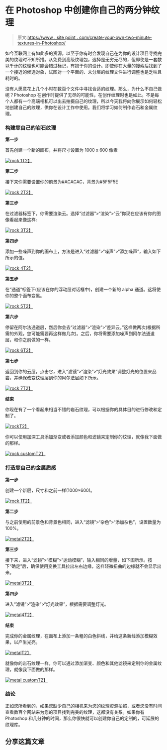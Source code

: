 # 在 Photoshop 中创建你自己的两分钟纹理

> 原文:[https://www . site point . com/create-your-own-two-minute-textures-in-Photoshop/](https://www.sitepoint.com/create-your-own-two-minute-textures-in-photoshop/)

如今互联网上有如此多的资源，以至于你有时会发现自己在为你的设计项目寻找完美的纹理时不知所措。从免费到高级纹理包，选择是无穷无尽的，但即使是一套数以千计的纹理也可能会错过标记，有损于你的设计。即使你在大量的搜索后找到了一个接近的候选对象，试图对一个平面的、未分层的纹理文件进行调整也是乏味且耗时的。

没有人愿意花上几个小时在数百个文件中寻找合适的纹理。那么，为什么不自己做呢？Photoshop 在创作时提供了无尽的可能性，在创作纹理时也是如此。不是每个人都有一个高端相机可以出去拍摄自己的纹理，所以今天我将向你展示如何轻松地创建自己的纹理，供你在设计工作中使用。我们将学习如何制作岩石和金属纹理。

### 构建您自己的岩石纹理

**第一步**

首先创建一个新的画布，并将尺寸设置为 1000 x 600 像素

[![rock 1](../Images/9e9996ba2cd124c22bbfd1410deda150.png)T2】](https://www.sitepoint.com/wp-content/uploads/2013/03/rock-1.png)

**第二步**

接下来你需要设置你的前景为#ACACAC，背景为#5F5F5E

[![rock 2](../Images/bc5aec7167c640d29b5b596d2a7d502d.png)T2】](https://www.sitepoint.com/wp-content/uploads/2013/03/rock-2.png)

**第三步**

在过滤器标签下，你需要渲染云。选择“过滤器”>“渲染”>“云”你现在应该有你的图像看起来像这样:

[![rock 3](../Images/b852d1d16397d52c78d92cc8b30c1ae6.png)T2】](https://www.sitepoint.com/wp-content/uploads/2013/03/rock-3.png)

**第四步**

添加一些噪声到你的画布上，方法是进入“过滤器”>“噪声”>“添加噪声”，输入如下所示的值。

[![rock 4](../Images/38ab19fc6e58fee8d5b516b065c185d6.png)T2】](https://www.sitepoint.com/wp-content/uploads/2013/03/rock-4.png)

**第五步**

在“通道”标签下(应该在你的浮动层对话框中)，创建一个新的 alpha 通道。这将使你的整个画布变黑。

[![rock 5](../Images/42e13288f6b4d90d95d7da17f0c066f1.png)T2】](https://www.sitepoint.com/wp-content/uploads/2013/03/rock-5.png)

**第六步**

停留在阿尔法通道层，然后你会去“过滤器”>“渲染”>“差异云。”这样做两次(根据所需的外观，您可能需要再这样做几次)。之后，你将需要添加噪声到阿尔法通道层，和你之前做的一样。

[![rock 6](../Images/d95b74ed393969d850738905b7fdf331.png)T2】](https://www.sitepoint.com/wp-content/uploads/2013/03/rock-6.png)

**第七步**

返回到你的云层，点击它，进入“滤镜”>“渲染”>“灯光效果”调整灯光的位置来品尝，并确保改变纹理层到你的阿尔法层如下所示。

[![rock 7](../Images/4bf2c44bfd80652112155517fddf39e1.png)T2】](https://www.sitepoint.com/wp-content/uploads/2013/03/rock-7.png)

**结束**

你现在有了一个看起来相当不错的岩石纹理，可以根据你的具体目的进行修改和定制了。

[![rock](../Images/1a0d8ba6efeb0c567c4f4bed41202d19.png)T2】](https://www.sitepoint.com/wp-content/uploads/2013/03/rock.png)

你可以使用加深工具添加渐变或者添加颜色和滤镜来定制你的纹理，就像我下面做的那样。

[![rock custom](../Images/ca80161e6713210eea170d5f3c5149c9.png)T2】](https://www.sitepoint.com/wp-content/uploads/2013/03/rock-custom.png)

### 打造您自己的金属质感

**第一步**

创建一个新层，尺寸和之前一样(1000×600)。

[![rock 1](../Images/9e9996ba2cd124c22bbfd1410deda150.png)T2】](https://www.sitepoint.com/wp-content/uploads/2013/03/rock-1.png)

**第二步**

与之前使用的前景色和背景色相同，进入“滤镜”>“杂色”>“添加杂色”，设置数量为 100%。

[![metal2](../Images/a90de7a39be0bbd507d2ba2cb0573be6.png)T2】](https://www.sitepoint.com/wp-content/uploads/2013/03/metal2.png)

**第三步**

接下来，进入“滤镜”>“模糊”>“运动模糊”，输入相同的增量，如下图所示。按下“确定”后，确保使用变换工具拉出左右边缘，这样轻微扭曲的边缘就不会显示出来。

[![metal3](../Images/e94e0e63eabcd024ee73a68d9ee42032.png)T2】](https://www.sitepoint.com/wp-content/uploads/2013/03/metal3.png)

**第四步**

进入“滤镜”>“渲染”>“灯光效果”，根据需要调整灯光。

[![metal4](../Images/f8bedd84e83d655206d5229d417f35d8.png)T2】](https://www.sitepoint.com/wp-content/uploads/2013/03/metal4.png)

**结束**

完成你的金属纹理，在画布上添加一条粗的白色斜线，并给这条新线添加模糊效果，以产生光亮。

[![metal](../Images/ba5995ce3f850553e1a80bf7aa31f30f.png)T2】](https://www.sitepoint.com/wp-content/uploads/2013/03/metal.png)

就像你的岩石纹理一样，你可以通过添加渐变、颜色和其他滤镜来定制你的金属纹理，就像我下面做的那样。

[![metal custom](../Images/24385850442acd5031e8a7e48c71722b.png)T2】](https://www.sitepoint.com/wp-content/uploads/2013/03/metal-custom.png)

### 结论

正如您所看到的，如果您缺少自己的相机来为您的纹理资源拍照，或者您没有时间查看数百个网站来为您的项目找到完美的纹理，这都没有关系。如果你有 Photoshop 和几分钟的时间，那么你很快就可以创建你自己的定制的，可延展的纹理库。

## 分享这篇文章